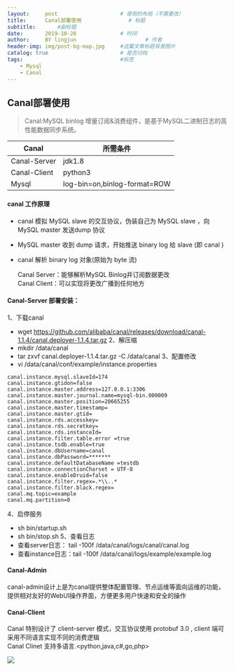 ```yaml
---
layout:     post   				    # 使用的布局（不需要改）
title:      Canal部署使用 				# 标题 
subtitle:       #副标题
date:       2019-10-28 				# 时间
author:     BY lingjun						# 作者
header-img: img/post-bg-map.jpg 	#这篇文章标题背景图片
catalog: true 						# 是否归档
tags:								#标签
    - Mysql
    - Canal
---
```


## Canal部署使用
> Canal:MySQL binlog 增量订阅&消费组件，是基于MySQL二进制日志的高性能数据同步系统。

| Canal|所需条件|
|--|--|
|Canal-Server|jdk1.8|
|Canal-Client|python3|
|Mysql|log-bin=on,binlog-format=ROW|

#### canal 工作原理
- canal 模拟 MySQL slave 的交互协议，伪装自己为 MySQL slave ，向 MySQL master 发送dump 协议
- MySQL master 收到 dump 请求，开始推送 binary log 给 slave (即 canal )
- canal 解析 binary log 对象(原始为 byte 流)
  
  Canal Server：能够解析MySQL Binlog并订阅数据更改  
  Canal Client：可以实现将更改广播到任何地方

#### Canal-Server 部署安装：
1、下载canal  
- wget https://github.com/alibaba/canal/releases/download/canal-1.1.4/canal.deployer-1.1.4.tar.gz
2、解压缩  
- mkdir /data/canal
- tar zxvf canal.deployer-1.1.4.tar.gz -C /data/canal
3、配置修改  
- vi /data/canal/conf/example/instance.properties
```
canal.instance.mysql.slaveId=174
canal.instance.gtidon=false
canal.instance.master.address=127.0.0.1:3306
canal.instance.master.journal.name=mysql-bin.000009
canal.instance.master.position=20665255
canal.instance.master.timestamp=
canal.instance.master.gtid=
canal.instance.rds.accesskey=
canal.instance.rds.secretkey=
canal.instance.rds.instanceId=
canal.instance.filter.table.error =true
canal.instance.tsdb.enable=true
canal.instance.dbUsername=canal
canal.instance.dbPassword=*******
canal.instance.defaultDatabaseName =testdb
canal.instance.connectionCharset = UTF-8
canal.instance.enableDruid=false
canal.instance.filter.regex=.*\\..*
canal.instance.filter.black.regex=
canal.mq.topic=example
canal.mq.partition=0
```
4、启停服务  
- sh bin/startup.sh
- sh bin/stop.sh
5、查看日志  
- 查看server日志： tail -100f /data/canal/logs/canal/canal.log
- 查看instance日志：tail -100f /data/canal/logs/example/example.log

#### Canal-Admin
canal-admin设计上是为canal提供整体配置管理、节点运维等面向运维的功能，提供相对友好的WebUI操作界面，方便更多用户快速和安全的操作

#### Canal-Client
Canal 特别设计了 client-server 模式，交互协议使用 protobuf 3.0 , client 端可采用不同语言实现不同的消费逻辑  
Canal Clinet 支持多语言.<python,java,c#,go,php>

![](https://i.loli.net/2019/10/28/FqB8anE67ZUmACj.jpg)